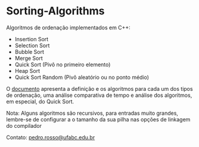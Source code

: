 # Sorting-Algorithms

Algoritmos de ordenação implementados em C++:
 * Insertion Sort
 * Selection Sort
 * Bubble Sort
 * Merge Sort
 * Quick Sort (Pivô no primeiro elemento)
 * Heap Sort
 * Quick Sort Random (Pivô aleatório ou no ponto médio)

O [documento](https://github.com/PedrooHR/Sorting-Algorithms/blob/master/Algoritmos%20de%20Ordena%C3%A7%C3%A3o.pdf) apresenta a definição e os algoritmos para cada um dos tipos de ordenação, uma análise comparativa de tempo e análise dos algoritmos, em especial, do Quick Sort.

Nota: Alguns algoritmos são recursivos, para entradas muito grandes, lembre-se de configurar a o tamanho da sua pilha nas opções de linkagem do compilador

Contato: pedro.rosso@ufabc.edu.br
